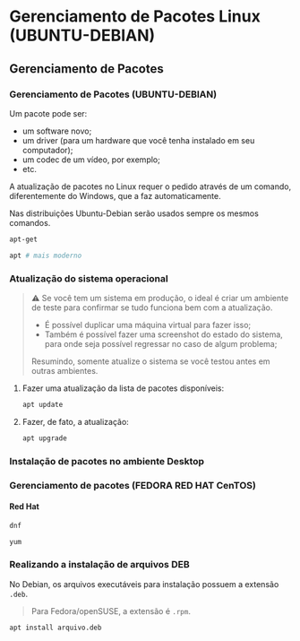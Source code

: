 # Gerenciamento de Pacotes Linux (UBUNTU-DEBIAN)

## Gerenciamento de Pacotes

### Gerenciamento de Pacotes (UBUNTU-DEBIAN)

Um pacote pode ser:

- um software novo;
- um driver (para um hardware que você tenha instalado em seu computador);
- um codec de um vídeo, por exemplo;
- etc.

A atualização de pacotes no Linux requer o pedido através de um comando, diferentemente do Windows, que a faz automaticamente.

Nas distribuições Ubuntu-Debian serão usados sempre os mesmos comandos.

```bash
apt-get
```

```bash
apt # mais moderno
```

### Atualização do sistema operacional

> ⚠ Se você tem um sistema em produção, o ideal é criar um ambiente de teste para confirmar se tudo funciona bem com a atualização.
>
> - É possível duplicar uma máquina virtual para fazer isso;
> - Também é possível fazer uma screenshot do estado do sistema, para onde seja possível regressar no caso de algum problema;
>
> Resumindo, somente atualize o sistema se você testou antes em outras ambientes.

1. Fazer uma atualização da lista de pacotes disponíveis:
   ```bash
   apt update
   ```
2. Fazer, de fato, a atualização:
   ```bash
   apt upgrade
   ```

### Instalação de pacotes no ambiente Desktop

### Gerenciamento de pacotes (FEDORA RED HAT CenTOS)

#### Red Hat

```bash
dnf
```

```bash
yum
```

### Realizando a instalação de arquivos DEB

No Debian, os arquivos executáveis para instalação possuem a extensão `.deb`.

> Para Fedora/openSUSE, a extensão é `.rpm`.

```bash
apt install arquivo.deb
```
